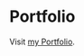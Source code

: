 # Portfolio 
<p>Visit <a href="https://adamjamestorres.pages.dev/" target="_blank" rel="noopener noreferrer"> my Portfolio</a>.</p>
